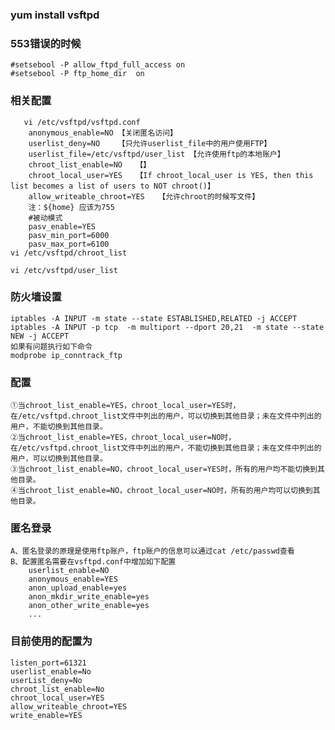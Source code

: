 ###  yum install vsftpd
### 553错误的时候
	#setsebool -P allow_ftpd_full_access on
	#setsebool -P ftp_home_dir  on 
### 相关配置
	   vi /etc/vsftpd/vsftpd.conf	
		anonymous_enable=NO	【关闭匿名访问】
		userlist_deny=NO	【只允许userlist_file中的用户使用FTP】
		userlist_file=/etc/vsftpd/user_list	【允许使用ftp的本地账户】
		chroot_list_enable=NO	【】
		chroot_local_user=YES	【If chroot_local_user is YES, then this list becomes a list of users to NOT chroot()】
		allow_writeable_chroot=YES   【允许chroot的时候写文件】
		注：${home} 应该为755
		#被动模式	
		pasv_enable=YES
		pasv_min_port=6000
		pasv_max_port=6100 
	vi /etc/vsftpd/chroot_list
	
	vi /etc/vsftpd/user_list
	
### 防火墙设置
	iptables -A INPUT -m state --state ESTABLISHED,RELATED -j ACCEPT
	iptables -A INPUT -p tcp  -m multiport --dport 20,21  -m state --state NEW -j ACCEPT
	如果有问题执行如下命令
	modprobe ip_conntrack_ftp
### 配置
	①当chroot_list_enable=YES，chroot_local_user=YES时，在/etc/vsftpd.chroot_list文件中列出的用户，可以切换到其他目录；未在文件中列出的用户，不能切换到其他目录。
	②当chroot_list_enable=YES，chroot_local_user=NO时，在/etc/vsftpd.chroot_list文件中列出的用户，不能切换到其他目录；未在文件中列出的用户，可以切换到其他目录。
	③当chroot_list_enable=NO，chroot_local_user=YES时，所有的用户均不能切换到其他目录。
	④当chroot_list_enable=NO，chroot_local_user=NO时，所有的用户均可以切换到其他目录。
### 匿名登录
	A、匿名登录的原理是使用ftp账户，ftp账户的信息可以通过cat /etc/passwd查看
	B、配置匿名需要在vsftpd.conf中增加如下配置
		userlist_enable=NO
		anonymous_enable=YES
		anon_upload_enable=yes
		anon_mkdir_write_enable=yes
		anon_other_write_enable=yes
		...
	

### 目前使用的配置为
	listen_port=61321
	userlist_enable=No
	userList_deny=No
	chroot_list_enable=No
	chroot_local_user=YES
	allow_writeable_chroot=YES
	write_enable=YES
